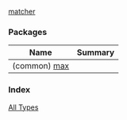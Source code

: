 [matcher](./index.md)

### Packages

| Name | Summary |
|---|---|
| (common) [max](max/index.md) |  |

### Index

[All Types](alltypes/index.md)